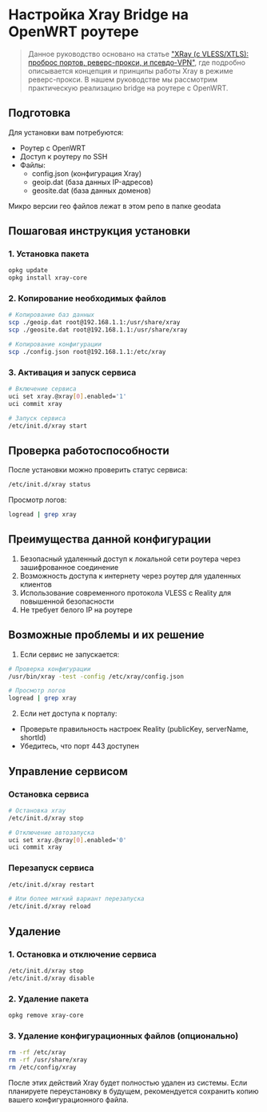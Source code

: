 # Настройка Xray Bridge на OpenWRT роутере

> Данное руководство основано на статье ["XRay (с VLESS/XTLS): проброс портов, реверс-прокси, и псевдо-VPN"](https://habr.com/ru/articles/774838/), где подробно описывается концепция и принципы работы Xray в режиме реверс-прокси. В нашем руководстве мы рассмотрим практическую реализацию bridge на роутере с OpenWRT.

## Подготовка

Для установки вам потребуются:

- Роутер с OpenWRT
- Доступ к роутеру по SSH
- Файлы:
  - config.json (конфигурация Xray)
  - geoip.dat (база данных IP-адресов)
  - geosite.dat (база данных доменов)

Микро версии гео файлов лежат в этом репо в папке geodata

## Пошаговая инструкция установки

### 1. Установка пакета

```bash
opkg update
opkg install xray-core
```

### 2. Копирование необходимых файлов

```bash
# Копирование баз данных
scp ./geoip.dat root@192.168.1.1:/usr/share/xray
scp ./geosite.dat root@192.168.1.1:/usr/share/xray

# Копирование конфигурации
scp ./config.json root@192.168.1.1:/etc/xray
```

### 3. Активация и запуск сервиса

```bash
# Включение сервиса
uci set xray.@xray[0].enabled='1'
uci commit xray

# Запуск сервиса
/etc/init.d/xray start
```

## Проверка работоспособности

После установки можно проверить статус сервиса:

```bash
/etc/init.d/xray status
```

Просмотр логов:

```bash
logread | grep xray
```

## Преимущества данной конфигурации

1. Безопасный удаленный доступ к локальной сети роутера через зашифрованное соединение
2. Возможность доступа к интернету через роутер для удаленных клиентов
3. Использование современного протокола VLESS с Reality для повышенной безопасности
4. Не требует белого IP на роутере

## Возможные проблемы и их решение

1. Если сервис не запускается:

```bash
# Проверка конфигурации
/usr/bin/xray -test -config /etc/xray/config.json

# Просмотр логов
logread | grep xray
```

2. Если нет доступа к порталу:

- Проверьте правильность настроек Reality (publicKey, serverName, shortId)
- Убедитесь, что порт 443 доступен

## Управление сервисом

### Остановка сервиса

```bash
# Остановка xray
/etc/init.d/xray stop

# Отключение автозапуска
uci set xray.@xray[0].enabled='0'
uci commit xray
```

### Перезапуск сервиса

```bash
/etc/init.d/xray restart

# Или более мягкий вариант перезапуска
/etc/init.d/xray reload
```

## Удаление

### 1. Остановка и отключение сервиса

```bash
/etc/init.d/xray stop
/etc/init.d/xray disable
```

### 2. Удаление пакета

```bash
opkg remove xray-core
```

### 3. Удаление конфигурационных файлов (опционально)

```bash
rm -rf /etc/xray
rm -rf /usr/share/xray
rm /etc/config/xray
```

После этих действий Xray будет полностью удален из системы. Если планируете переустановку в будущем, рекомендуется сохранить копию вашего конфигурационного файла.
